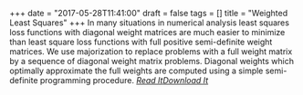 +++
date = "2017-05-28T11:41:00"
draft = false
tags = []
title = "Weighted Least Squares"
+++
In many situations in numerical analysis least squares loss functions with diagonal weight matrices are much easier to minimize than least square loss functions with full positive semi-definite weight matrices. We use majorization to replace problems with a full weight matrix by a sequence of diagonal weight matrix problems. Diagonal weights which optimally approximate the full weights are computed using a simple semi-definite programming procedure.
[*Read It*](http://gifi.stat.ucla.edu/wls/wls.html)[*Download It*](http://gifi.stat.ucla.edu/wls/wls.pdf)
